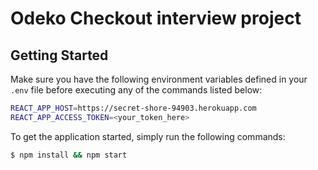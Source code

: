 # Odeko Checkout interview project

## Getting Started

Make sure you have the following environment variables defined in your `.env`
file before executing any of the commands listed below:

```sh
REACT_APP_HOST=https://secret-shore-94903.herokuapp.com
REACT_APP_ACCESS_TOKEN=<your_token_here>
```

To get the application started, simply run the following commands:

```sh
$ npm install && npm start
```